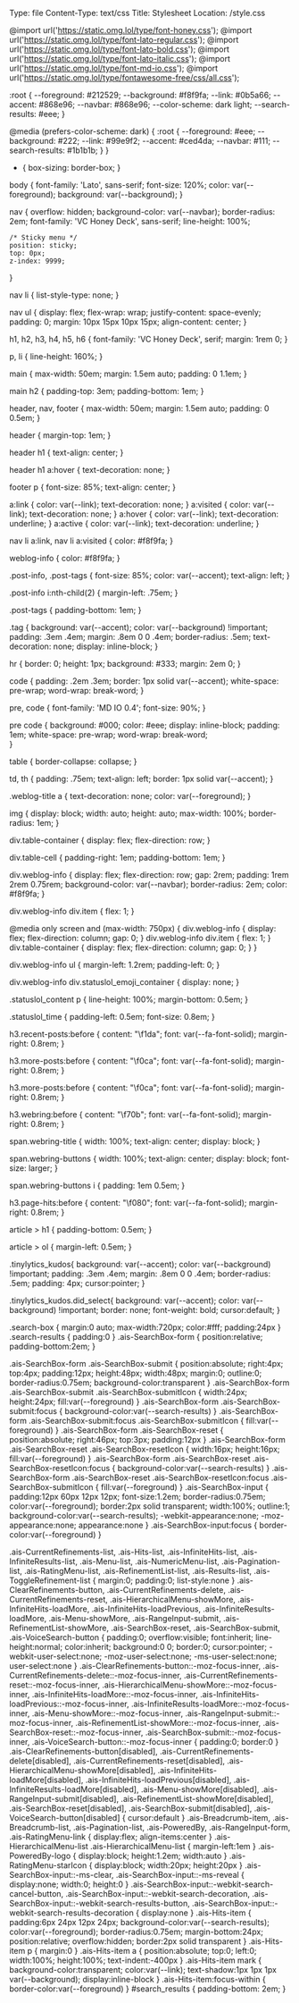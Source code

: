 Type: file
Content-Type: text/css
Title: Stylesheet
Location: /style.css

@import url('https://static.omg.lol/type/font-honey.css');
@import url('https://static.omg.lol/type/font-lato-regular.css');
@import url('https://static.omg.lol/type/font-lato-bold.css');
@import url('https://static.omg.lol/type/font-lato-italic.css');
@import url('https://static.omg.lol/type/font-md-io.css');
@import url('https://static.omg.lol/type/fontawesome-free/css/all.css');

:root {
  --foreground: #212529;
  --background: #f8f9fa;
  --link: #0b5a66;
  --accent: #868e96;
  --navbar: #868e96;
  --color-scheme: dark light;
  --search-results: #eee;
}

@media (prefers-color-scheme: dark) {
  :root {
    --foreground: #eee;
    --background: #222;
    --link: #99e9f2;
    --accent: #ced4da;
    --navbar: #111;
    --search-results: #1b1b1b;
  }
}

* {
	box-sizing: border-box;
}

body {
	font-family: 'Lato', sans-serif;
	font-size: 120%;
	color: var(--foreground);
	background: var(--background);
}

nav {
    overflow: hidden;
    background-color: var(--navbar);
    border-radius: 2em;
    font-family: 'VC Honey Deck', sans-serif;
    line-height: 100%;

    /* Sticky menu */
    position: sticky;
    top: 0px;
    z-index: 9999;
}

nav li {
    list-style-type: none;
}

nav ul {
    display: flex;
    flex-wrap: wrap;
    justify-content: space-evenly;
    padding: 0;
    margin: 10px 15px 10px 15px;
    align-content: center;
}

h1, h2, h3, h4, h5, h6 {
	font-family: 'VC Honey Deck', serif;
	margin: 1rem 0;
}

p, li {
	line-height: 160%;
}

main {
	max-width: 50em;
	margin: 1.5em auto;
	padding: 0 1.1em;
}

main h2 {
	padding-top: 3em;
	padding-bottom: 1em;
}

header, nav, footer {
	max-width: 50em;
	margin: 1.5em auto;
	padding: 0 0.5em;
}

header {
	margin-top: 1em;
}

header h1 { 
	text-align: center;
}

header h1 a:hover { 
	text-decoration: none;
}

footer p {
	font-size: 85%;
	text-align: center;
}

a:link { color: var(--link); text-decoration: none; }
a:visited { color: var(--link); text-decoration: none; }
a:hover { color: var(--link); text-decoration: underline; }
a:active { color: var(--link); text-decoration: underline; }

nav li a:link, nav li a:visited {
    color: #f8f9fa;
}

weblog-info {
    color: #f8f9fa;
}

.post-info, .post-tags {
	font-size: 85%;
	color: var(--accent);
	text-align: left;
}

.post-info i:nth-child(2) {
	margin-left: .75em;
}

.post-tags {
	padding-bottom: 1em;
}

.tag {
	background: var(--accent);
	color: var(--background) !important;
	padding: .3em .4em;
	margin: .8em 0 0 .4em;
	border-radius: .5em;
	text-decoration: none;
	display: inline-block;
}

hr {
	border: 0;
	height: 1px;
	background: #333;
	margin: 2em 0;
}

code {
	padding: .2em .3em;
	border: 1px solid var(--accent);
	white-space: pre-wrap;
	word-wrap: break-word; 
}

pre, code {
	font-family: 'MD IO 0.4';
	font-size: 90%;
}

pre code {
	background:  #000;
	color:  #eee;
	display: inline-block;
	padding: 1em;
	white-space: pre-wrap;
	word-wrap: break-word;   
}

table {
	border-collapse: collapse;
}

td, th {
	padding: .75em;
	text-align: left;
	border: 1px solid var(--accent);
}
	
.weblog-title a {
	text-decoration: none;
	color: var(--foreground);
}

img {
	display: block;
	width: auto;
	height: auto;
	max-width: 100%;
	border-radius: 1em;
}

div.table-container {
	display: flex; 
	flex-direction: row;
}

div.table-cell {
	padding-right: 1em;
	padding-bottom: 1em;
}

div.weblog-info {
    display: flex;
    flex-direction: row;
    gap: 2rem;
    padding: 1rem 2rem 0.75rem;
    background-color: var(--navbar);
    border-radius: 2em;
    color: #f8f9fa;
}

div.weblog-info div.item {
	flex: 1;
}

@media only screen and (max-width: 750px) {
	div.weblog-info {
		display: flex;
		flex-direction: column;
		gap: 0;
	}
	div.weblog-info div.item {
		flex: 1;
	}
	div.table-container {
		display: flex; 
		flex-direction: column;
		gap: 0;
	}
}

div.weblog-info ul {
	 margin-left: 1.2rem;
		padding-left: 0;
}

div.weblog-info div.statuslol_emoji_container {
	display: none;
}

.statuslol_content p {
  line-height: 100%;
  margin-bottom: 0.5em;
}

.statuslol_time {
    padding-left: 0.5em;
    font-size: 0.8em;
}

h3.recent-posts:before {
	content: "\f1da";
	font: var(--fa-font-solid);
	margin-right: 0.8rem;
}

h3.more-posts:before {
	content: "\f0ca";
	font: var(--fa-font-solid);
	margin-right: 0.8rem;
}

h3.more-posts:before {
	content: "\f0ca";
	font: var(--fa-font-solid);
	margin-right: 0.8rem;
}

h3.webring:before {
	content: "\f70b";
	font: var(--fa-font-solid);
	margin-right: 0.8rem;
}

span.webring-title {
	width: 100%;
	text-align: center;
	display: block;
}

span.webring-buttons {
	width: 100%;
	text-align: center;
	display: block;
	font-size: larger;
}

span.webring-buttons i {
	padding: 1em 0.5em;
}

h3.page-hits:before {
  content: "\f080";
  font: var(--fa-font-solid);
  margin-right: 0.8rem;
}

article > h1 {
	padding-bottom: 0.5em;
}

article > ol {
	margin-left: 0.5em;
}

.tinylytics_kudos{
	background: var(--accent);
	color: var(--background) !important;
	padding: .3em .4em;
	margin: .8em 0 0 .4em;
	border-radius: .5em;
	padding: 4px;
	cursor:pointer;
}

.tinylytics_kudos.did_select{
	background: var(--accent);
	color: var(--background) !important;
	border: none;
	font-weight: bold;
	cursor:default;
}

.search-box {
  margin:0 auto;
  max-width:720px;
  color:#fff;
  padding:24px
}
.search-results {
  padding:0
}
.ais-SearchBox-form {
  position:relative;
  padding-bottom:2em;
}

.ais-SearchBox-form .ais-SearchBox-submit {
  position:absolute;
  right:4px;
  top:4px;
  padding:12px;
  height:48px;
  width:48px;
  margin:0;
  outline:0;
  border-radius:0.75em;
  background-color:transparent
}
.ais-SearchBox-form .ais-SearchBox-submit .ais-SearchBox-submitIcon {
  width:24px;
  height:24px;
  fill:var(--foreground)
}
.ais-SearchBox-form .ais-SearchBox-submit:focus {
  background-color:var(--search-results)
}
.ais-SearchBox-form .ais-SearchBox-submit:focus .ais-SearchBox-submitIcon {
  fill:var(--foreground)
}
.ais-SearchBox-form .ais-SearchBox-reset {
  position:absolute;
  right:46px;
  top:3px;
  padding:12px
}
.ais-SearchBox-form .ais-SearchBox-reset .ais-SearchBox-resetIcon {
  width:16px;
  height:16px;
  fill:var(--foreground)
}
.ais-SearchBox-form .ais-SearchBox-reset .ais-SearchBox-resetIcon:focus {
  background-color:var(--search-results)
}
.ais-SearchBox-form .ais-SearchBox-reset .ais-SearchBox-resetIcon:focus .ais-SearchBox-submitIcon {
  fill:var(--foreground)
}
.ais-SearchBox-input {
  padding:12px 60px 12px 12px;
  font-size:1.2em;
  border-radius:0.75em;
  color:var(--foreground);
  border:2px solid transparent;
  width:100%;
  outline:1;
  background-color:var(--search-results);
  -webkit-appearance:none;
  -moz-appearance:none;
  appearance:none
}
.ais-SearchBox-input:focus {
  border-color:var(--foreground)
}

.ais-CurrentRefinements-list,
.ais-Hits-list,
.ais-InfiniteHits-list,
.ais-InfiniteResults-list,
.ais-Menu-list,
.ais-NumericMenu-list,
.ais-Pagination-list,
.ais-RatingMenu-list,
.ais-RefinementList-list,
.ais-Results-list,
.ais-ToggleRefinement-list {
  margin:0;
  padding:0;
  list-style:none
}
.ais-ClearRefinements-button,
.ais-CurrentRefinements-delete,
.ais-CurrentRefinements-reset,
.ais-HierarchicalMenu-showMore,
.ais-InfiniteHits-loadMore,
.ais-InfiniteHits-loadPrevious,
.ais-InfiniteResults-loadMore,
.ais-Menu-showMore,
.ais-RangeInput-submit,
.ais-RefinementList-showMore,
.ais-SearchBox-reset,
.ais-SearchBox-submit,
.ais-VoiceSearch-button {
  padding:0;
  overflow:visible;
  font:inherit;
  line-height:normal;
  color:inherit;
  background:0 0;
  border:0;
  cursor:pointer;
  -webkit-user-select:none;
  -moz-user-select:none;
  -ms-user-select:none;
  user-select:none
}
.ais-ClearRefinements-button::-moz-focus-inner,
.ais-CurrentRefinements-delete::-moz-focus-inner,
.ais-CurrentRefinements-reset::-moz-focus-inner,
.ais-HierarchicalMenu-showMore::-moz-focus-inner,
.ais-InfiniteHits-loadMore::-moz-focus-inner,
.ais-InfiniteHits-loadPrevious::-moz-focus-inner,
.ais-InfiniteResults-loadMore::-moz-focus-inner,
.ais-Menu-showMore::-moz-focus-inner,
.ais-RangeInput-submit::-moz-focus-inner,
.ais-RefinementList-showMore::-moz-focus-inner,
.ais-SearchBox-reset::-moz-focus-inner,
.ais-SearchBox-submit::-moz-focus-inner,
.ais-VoiceSearch-button::-moz-focus-inner {
  padding:0;
  border:0
}
.ais-ClearRefinements-button[disabled],
.ais-CurrentRefinements-delete[disabled],
.ais-CurrentRefinements-reset[disabled],
.ais-HierarchicalMenu-showMore[disabled],
.ais-InfiniteHits-loadMore[disabled],
.ais-InfiniteHits-loadPrevious[disabled],
.ais-InfiniteResults-loadMore[disabled],
.ais-Menu-showMore[disabled],
.ais-RangeInput-submit[disabled],
.ais-RefinementList-showMore[disabled],
.ais-SearchBox-reset[disabled],
.ais-SearchBox-submit[disabled],
.ais-VoiceSearch-button[disabled] {
  cursor:default
}
.ais-Breadcrumb-item,
.ais-Breadcrumb-list,
.ais-Pagination-list,
.ais-PoweredBy,
.ais-RangeInput-form,
.ais-RatingMenu-link {
  display:flex;
  align-items:center
}
.ais-HierarchicalMenu-list .ais-HierarchicalMenu-list {
  margin-left:1em
}
.ais-PoweredBy-logo {
  display:block;
  height:1.2em;
  width:auto
}
.ais-RatingMenu-starIcon {
  display:block;
  width:20px;
  height:20px
}
.ais-SearchBox-input::-ms-clear,
.ais-SearchBox-input::-ms-reveal {
  display:none;
  width:0;
  height:0
}
.ais-SearchBox-input::-webkit-search-cancel-button,
.ais-SearchBox-input::-webkit-search-decoration,
.ais-SearchBox-input::-webkit-search-results-button,
.ais-SearchBox-input::-webkit-search-results-decoration {
  display:none
}
.ais-Hits-item {
  padding:6px 24px 12px 24px;
  background-color:var(--search-results);
  color:var(--foreground);
  border-radius:0.75em;
  margin-bottom:24px;
  position:relative;
  overflow:hidden;
  border:2px solid transparent
}
.ais-Hits-item p {
  margin:0
}
.ais-Hits-item a {
  position:absolute;
  top:0;
  left:0;
  width:100%;
  height:100%;
  text-indent:-400px
}
.ais-Hits-item mark {
  background-color:transparent;
  color:var(--link);
  text-shadow:1px 1px 1px var(--background);
  display:inline-block
}
.ais-Hits-item:focus-within {
  border-color:var(--foreground)
}
#search_results {
  padding-bottom: 2em;
}
